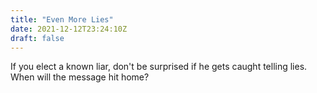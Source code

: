 ```yaml
---
title: "Even More Lies"
date: 2021-12-12T23:24:10Z
draft: false
---
```


If you elect a known liar, don't be surprised if he gets caught telling lies. When will the message hit home?
